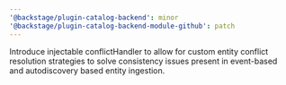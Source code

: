 ```yaml
---
'@backstage/plugin-catalog-backend': minor
'@backstage/plugin-catalog-backend-module-github': patch
---
```


Introduce injectable conflictHandler to allow for custom entity conflict resolution strategies to solve consistency issues present in event-based and autodiscovery based entity ingestion.
